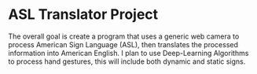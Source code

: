# ASL Translator Project
 The overall goal is create a program that uses a generic web camera to process American Sign Language (ASL), then translates the processed information into American English. I plan to use Deep-Learning Algorithms to process hand gestures, this will include both dynamic and static signs. 
